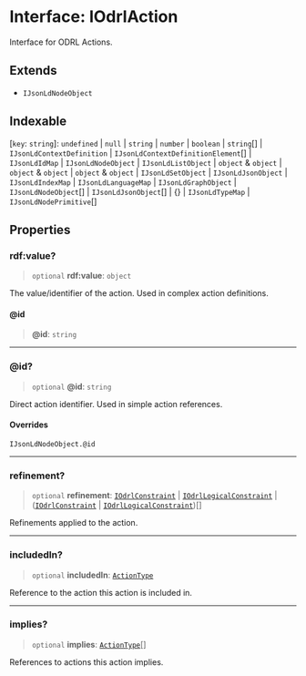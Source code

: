 # Interface: IOdrlAction

Interface for ODRL Actions.

## Extends

- `IJsonLdNodeObject`

## Indexable

\[`key`: `string`\]: `undefined` \| `null` \| `string` \| `number` \| `boolean` \| `string`[] \| `IJsonLdContextDefinition` \| `IJsonLdContextDefinitionElement`[] \| `IJsonLdIdMap` \| `IJsonLdNodeObject` \| `IJsonLdListObject` \| `object` & `object` \| `object` & `object` \| `object` & `object` \| `IJsonLdSetObject` \| `IJsonLdJsonObject` \| `IJsonLdIndexMap` \| `IJsonLdLanguageMap` \| `IJsonLdGraphObject` \| `IJsonLdNodeObject`[] \| `IJsonLdJsonObject`[] \| \{\} \| `IJsonLdTypeMap` \| `IJsonLdNodePrimitive`[]

## Properties

### rdf:value?

> `optional` **rdf:value**: `object`

The value/identifier of the action.
Used in complex action definitions.

#### @id

> **@id**: `string`

***

### @id?

> `optional` **@id**: `string`

Direct action identifier.
Used in simple action references.

#### Overrides

`IJsonLdNodeObject.@id`

***

### refinement?

> `optional` **refinement**: [`IOdrlConstraint`](IOdrlConstraint.md) \| [`IOdrlLogicalConstraint`](IOdrlLogicalConstraint.md) \| ([`IOdrlConstraint`](IOdrlConstraint.md) \| [`IOdrlLogicalConstraint`](IOdrlLogicalConstraint.md))[]

Refinements applied to the action.

***

### includedIn?

> `optional` **includedIn**: [`ActionType`](../type-aliases/ActionType.md)

Reference to the action this action is included in.

***

### implies?

> `optional` **implies**: [`ActionType`](../type-aliases/ActionType.md)[]

References to actions this action implies.
